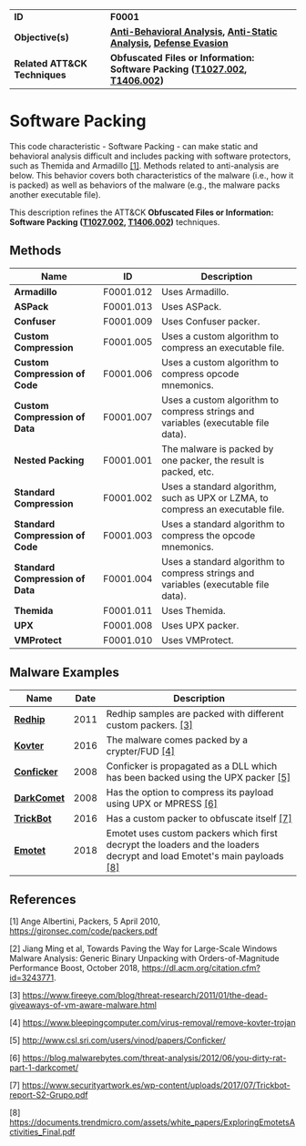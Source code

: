 
<table>
<tr>
<td><b>ID</b></td>
<td><b>F0001</b></td>
</tr>
<tr>
<td><b>Objective(s)</b></td>
<td><b><a href="../anti-behavioral-analysis">Anti-Behavioral Analysis</a>, <a href="../anti-static-analysis">Anti-Static Analysis</a>, <a href="../defense-evasion">Defense Evasion</a></b></td>
</tr>
<tr>
<td><b>Related ATT&CK Techniques</b></td>
<td><b>Obfuscated Files or Information: Software Packing (<a href="https://attack.mitre.org/techniques/T1027/002/">T1027.002</a>, <a href="https://attack.mitre.org/techniques/T1406/002/">T1406.002</a>)</b></td>
</tr>
</table>

Software Packing
================
This code characteristic - Software Packing - can make static and behavioral analysis difficult and includes packing with software protectors, such as Themida and Armadillo [[1]](#1). Methods related to anti-analysis are below. This behavior covers both characteristics of the malware (i.e., how it is packed) as well as behaviors of the malware (e.g., the malware packs another executable file).

This description refines the ATT&CK **Obfuscated Files or Information: Software Packing ([T1027.002](https://attack.mitre.org/techniques/T1027/002/), [T1406.002](https://attack.mitre.org/techniques/T1406/002/))** techniques.

Methods
-------
|Name|ID|Description|
|---|---|---|
|**Armadillo**|F0001.012|Uses Armadillo.|
|**ASPack**|F0001.013|Uses ASPack.|
|**Confuser**|F0001.009|Uses Confuser packer.|
|**Custom Compression**|F0001.005|Uses a custom algorithm to compress an executable file.|
|**Custom Compression of Code**|F0001.006|Uses a custom algorithm to compress opcode mnemonics.|
|**Custom Compression of Data**|F0001.007|Uses a custom algorithm to compress strings and variables (executable file data).|
|**Nested Packing**|F0001.001|The malware is packed by one packer, the result is packed, etc.|
|**Standard Compression**|F0001.002|Uses a standard algorithm, such as UPX or LZMA, to compress an executable file.|
|**Standard Compression of Code**|F0001.003|Uses a standard algorithm to compress the opcode mnemonics.|
|**Standard Compression of Data**|F0001.004|Uses a standard algorithm to compress strings and variables (executable file data).|
|**Themida**|F0001.011|Uses Themida.|
|**UPX**|F0001.008|Uses UPX packer.|
|**VMProtect**|F0001.010|Uses VMProtect.|

Malware Examples
----------------
|Name|Date|Description|
|---|---|---|
|[**Redhip**](../xample-malware/rebhip.md)|2011|Redhip samples are packed with different custom packers. [[3]](#3)|
|[**Kovter**](../xample-malware/kovter.md)|2016|The malware comes packed by a crypter/FUD [[4]](#4)|
|[**Conficker**](../xample-malware/conficker.md)|2008|Conficker is propagated as a DLL which has been backed using the UPX packer [[5]](#5)|
|[**DarkComet**](../xample-malware/dark-comet.md)|2008|Has the option to compress its payload using UPX or MPRESS  [[6]](#6)|
|[**TrickBot**](../xample-malware/trickbot.md)|2016|Has a custom packer to obfuscate itself  [[7]](#7)|
|[**Emotet**](../xample-malware/emotet.md)|2018|Emotet uses custom packers which first decrypt the loaders and the loaders decrypt and load Emotet's main payloads [[8]](#8)|

References
----------
<a name="1">[1]</a> Ange Albertini, Packers, 5 April 2010, https://gironsec.com/code/packers.pdf

<a name="2">[2]</a> Jiang Ming et al, Towards Paving the Way for Large-Scale Windows Malware Analysis: Generic Binary Unpacking with Orders-of-Magnitude Performance Boost, October 2018, https://dl.acm.org/citation.cfm?id=3243771.

<a name="3">[3]</a> https://www.fireeye.com/blog/threat-research/2011/01/the-dead-giveaways-of-vm-aware-malware.html

<a name="4">[4]</a> https://www.bleepingcomputer.com/virus-removal/remove-kovter-trojan

<a name="5">[5]</a> http://www.csl.sri.com/users/vinod/papers/Conficker/

<a name="6">[6]</a> https://blog.malwarebytes.com/threat-analysis/2012/06/you-dirty-rat-part-1-darkcomet/

<a name="7">[7]</a> https://www.securityartwork.es/wp-content/uploads/2017/07/Trickbot-report-S2-Grupo.pdf

<a name="8">[8]</a> https://documents.trendmicro.com/assets/white_papers/ExploringEmotetsActivities_Final.pdf
